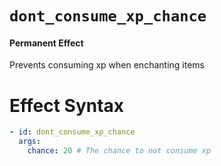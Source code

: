 # `dont_consume_xp_chance`
#### Permanent Effect

Prevents consuming xp when enchanting items

# Effect Syntax
```yaml
- id: dont_consume_xp_chance
  args:
    chance: 20 # The chance to not consume xp 
```
